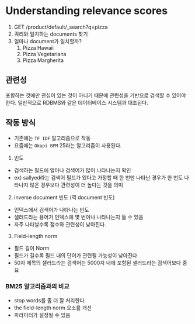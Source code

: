 # Understanding relevance scores

1. GET /product/default/\_search?q=pizza
2. 쿼리와 일치하는 documents 찾기
3. 얼마나 document가 일치할까?
    1. Pizza Hawaii
    2. Pizza Vegetariana
    3. Pizza Margherita

## 관련성

포함하는 것에만 관심이 있는 것이 아니기 때문에 관련성을 기반으로 검색할 수 있어야 한다.
일반적으로 RDBMS와 같은 데이터베이스 시스템과 대조된다.

## 작동 방식

-   기존에는 `TF IDF` 알고리즘으로 작동
-   요즘에는 `Okapi BPM` 25라는 알고리즘이 사용된다.

1. 빈도

-   검색하는 필드에 얼마나 검색어가 많이 나타나는지 확인
-   ex) sallyed라는 검색어 필드가 있다고 가정할 때 한 번만 나타난 경우가 한 번도 나타나지 않은 경우보다 관련성이 더 높다는 것을 의미

2. inverse document 빈도 (역 document 빈도)

-   인덱스에서 검색어가 나타나는 빈도
-   샐러드라는 용어가 인덱스에 몇 번이나 나타나는지 들 수 있음
-   자주 나타날수록 점수와 관련성이 낮아진다.

3. Field-length norm

-   필드 길이 Norm
-   필드가 길수록 필드 내의 단어가 관련될 가능성이 낮아진다
-   50자 제목의 샐러드라는 검색어는 5000자 내에 포함된 샐러드라는 검색어보다 중요

### BM25 알고리즘과의 비교

-   stop words를 좀 더 잘 처리한다.
-   the field-length norm 요소를 개선
-   파라미터가 설정될 수 있음
